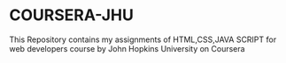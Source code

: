 # COURSERA-JHU
This Repository contains my assignments of HTML,CSS,JAVA SCRIPT for web developers course by John Hopkins University on Coursera

